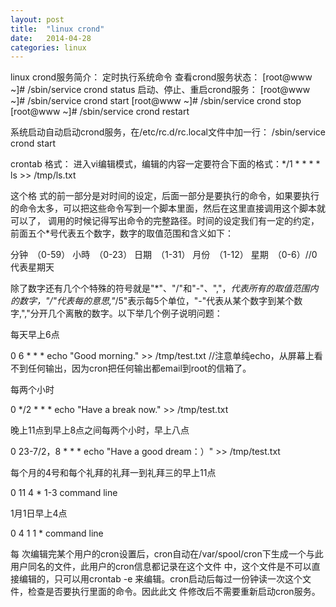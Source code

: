 ```yaml
---
layout: post
title:  "linux crond"
date:   2014-04-28
categories: linux
---
```


linux crond服务简介：
定时执行系统命令
查看crond服务状态：
[root@www ~]# /sbin/service crond status
启动、停止、重启crond服务：
[root@www ~]# /sbin/service crond start
[root@www ~]# /sbin/service crond stop
[root@www ~]# /sbin/service crond restart


系统启动自动启动crond服务，在/etc/rc.d/rc.local文件中加一行：
/sbin/service crond start


crontab 格式：
进入vi编辑模式，编辑的内容一定要符合下面的格式：*/1 * * * * ls >> /tmp/ls.txt 

这个格 式的前一部分是对时间的设定，后面一部分是要执行的命令，如果要执行的命令太多，可以把这些命令写到一个脚本里面，然后在这里直接调用这个脚本就可以了， 调用的时候记得写出命令的完整路径。时间的设定我们有一定的约定，前面五个*号代表五个数字，数字的取值范围和含义如下： 

分钟　（0-59） 
小時　（0-23） 
日期　（1-31） 
月份　（1-12） 
星期　（0-6）//0代表星期天 

除了数字还有几个个特殊的符号就是"*"、"/"和"-"、","，*代表所有的取值范围内的数字，"/"代表每的意思,"*/5"表示每5个单位，"-"代表从某个数字到某个数字,","分开几个离散的数字。以下举几个例子说明问题： 

每天早上6点 

0 6 * * * echo "Good morning." >> /tmp/test.txt //注意单纯echo，从屏幕上看不到任何输出，因为cron把任何输出都email到root的信箱了。 

每两个小时 

0 */2 * * * echo "Have a break now." >> /tmp/test.txt 

晚上11点到早上8点之间每两个小时，早上八点 

0 23-7/2，8 * * * echo "Have a good dream：）" >> /tmp/test.txt 

每个月的4号和每个礼拜的礼拜一到礼拜三的早上11点 

0 11 4 * 1-3 command line 

1月1日早上4点 

0 4 1 1 * command line 

每 次编辑完某个用户的cron设置后，cron自动在/var/spool/cron下生成一个与此用户同名的文件，此用户的cron信息都记录在这个文件 中，这个文件是不可以直接编辑的，只可以用crontab -e 来编辑。cron启动后每过一份钟读一次这个文件，检查是否要执行里面的命令。因此此文 件修改后不需要重新启动cron服务。